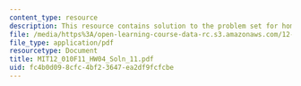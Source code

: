 ```yaml
---
content_type: resource
description: This resource contains solution to the problem set for homework04.
file: /media/https%3A/open-learning-course-data-rc.s3.amazonaws.com/12-010-computational-methods-of-scientific-programming-fall-2011/fc4b0d098cfc4bf23647ea2df9fcfcbe_MIT12_010F11_HW04_Soln_11.pdf
file_type: application/pdf
resourcetype: Document
title: MIT12_010F11_HW04_Soln_11.pdf
uid: fc4b0d09-8cfc-4bf2-3647-ea2df9fcfcbe
---
```

